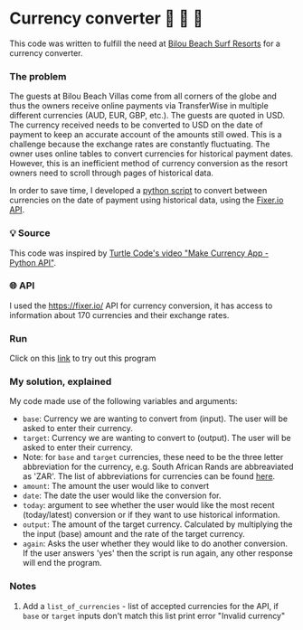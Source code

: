 # Currency converter 💱 💸 🌴

This code was written to fulfill the need at [Bilou Beach Surf Resorts](https://www.biloubeach.com/) for a currency converter.

### The problem
The guests at Bilou Beach Villas come from all corners of the globe and thus the owners receive online payments via TransferWise in multiple different  currencies (AUD, EUR, GBP, etc.). 
The guests are quoted in USD. The currency received needs to be converted to USD on the date of payment to keep an accurate account of the amounts still owed.
This is a challenge because the exchange rates are constantly fluctuating. 
The owner uses online tables to convert currencies for historical payment dates. However, this is an inefficient method of currency conversion as the resort owners need to scroll through pages of historical data. 

In order to save time, I developed a [python script](https://github.com/jessicastow/currency_converter/blob/main/currency_converter_v1.py) to convert between currencies on the date of payment using historical data, using the [Fixer.io API](https://fixer.io/). 

### 💡 Source
This code was inspired by [Turtle Code's video "Make Currency App - Python API"](https://www.youtube.com/watch?v=isx6SpxZ4y0).

### 🌐 API
I used the https://fixer.io/ API for currency conversion, it has access to information about 170 currencies and their exchange rates. 

### Run
Click on this [link](https://trinket.io/python3/9aeeb653f0?outputOnly=true&runOption=run) to try out this program

### My solution, explained

My code made use of the following variables and arguments:

- `base`: Currency we are wanting to convert from (input). The user will be asked to enter their currency. 
- `target`: Currency we are wanting to convert to (output). The user will be asked to enter their currency.
- Note: for `base` and `target` currencies, these need to be the three letter abbreviation for the currency, e.g. South African Rands are abbreaviated as 'ZAR'. The list of abbreviations for currencies can be found [here](https://www.countries-ofthe-world.com/world-currencies.html).
- `amount`: The amount the user would like to convert
- `date`: The date the user would like the conversion for.
- `today`: argument to see whether the user would like the most recent (today/latest) conversion or if they want to use historical information. 
- `output`: The amount of the target currency. Calculated by multiplying the the input (base) amount and the rate of the target currency. 
- `again`: Asks the user whether they would like to do another conversion. If the user answers 'yes' then the script is run again, any other response will end the program. 

### Notes


1. Add a `list_of_currencies` - list of accepted currencies for the API, if `base` or `target` inputs don't match this list print error "Invalid currency"
